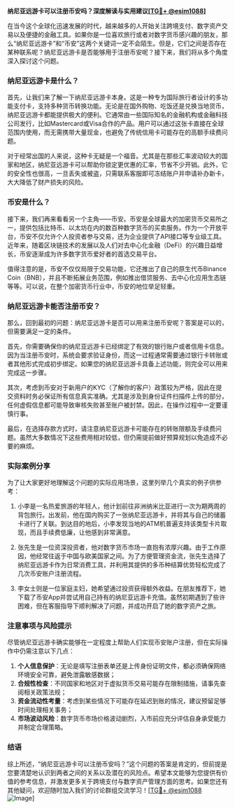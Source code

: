**纳尼亚远游卡可以注册币安吗？深度解读与实用建议[[TG💪+ @esim1088](https://t.me/s/esim1088)]**

在当今这个全球化迅速发展的时代，越来越多的人开始关注跨境支付、数字资产交易以及便捷的金融工具。如果你是一位喜欢旅行或者对数字货币感兴趣的朋友，那么“纳尼亚远游卡”和“币安”这两个关键词一定不会陌生。但是，它们之间是否存在某种联系呢？纳尼亚远游卡是否能够用于注册币安呢？接下来，我们将从多个角度深入探讨这个问题。

### 纳尼亚远游卡是什么？

首先，让我们来了解一下纳尼亚远游卡本身。这是一种专为国际旅行者设计的多功能支付卡，支持多种货币转换功能。无论是在国外购物、吃饭还是兑换当地货币，纳尼亚远游卡都能提供极大的便利。它通常由一些国际知名的金融机构或金融科技公司发行，比如Mastercard或Visa合作的产品。用户可以通过这张卡直接在全球范围内使用，而无需携带大量现金，也避免了传统信用卡可能存在的高额手续费问题。

对于经常出国的人来说，这种卡无疑是一个福音。尤其是在那些汇率波动较大的国家和地区，纳尼亚远游卡可以帮助你锁定更优惠的汇率，节省不少开销。此外，它的安全性也很高，一旦丢失或被盗，只需联系客服即可冻结账户并申请补办新卡，大大降低了财产损失的风险。

### 币安是什么？

接下来，我们再来看看另一个主角——币安。币安是全球最大的加密货币交易所之一，提供包括比特币、以太坊在内的数百种数字货币的买卖服务。作为一个开放平台，币安不仅允许个人投资者参与交易，还为企业提供了API接口等专业级工具。近年来，随着区块链技术的发展以及人们对去中心化金融（DeFi）的兴趣日益增长，币安逐渐成为许多数字货币爱好者的首选交易平台。

值得注意的是，币安不仅仅局限于交易功能，它还推出了自己的原生代币Binance Coin（BNB），并且不断拓展业务范围，例如推出借贷服务、去中心化应用生态链等等。可以说，在整个加密货币行业中，币安的地位举足轻重。

### 纳尼亚远游卡能否注册币安？

那么，回到最初的问题：纳尼亚远游卡是否可以用来注册币安呢？答案是可以的，但需要满足一定的条件。

首先，你需要确保你的纳尼亚远游卡已经绑定了有效的银行账户或者信用卡信息。因为当注册币安时，系统会要求验证身份，而这一过程通常需要通过银行卡转账或者其他形式完成初步绑定。如果您的纳尼亚远游卡具备上述功能，则完全可以用来完成这一步骤。

其次，考虑到币安对于新用户的KYC（了解你的客户）政策较为严格，因此在提交资料时务必保证所有信息真实准确。尤其是涉及到身份证件扫描件上传的部分，任何虚假信息都可能导致审核失败甚至账户被封禁。因此，在操作过程中一定要谨慎行事。

最后，在选择存款方式时，请注意纳尼亚远游卡可能存在的转账限额及手续费问题。虽然大多数情况下这些费用相对较低，但仍需提前做好预算规划以免造成不必要的麻烦。

### 实际案例分享

为了让大家更好地理解这个问题的实际应用场景，这里列举几个真实的例子供参考：

1. 小李是一名热爱旅游的年轻人，他计划前往非洲纳米比亚进行一次为期两周的背包旅行。出发前，他在国内购买了一张纳尼亚远游卡，并将其与自己的储蓄卡进行了关联。到达目的地后，小李发现当地的ATM机普遍支持该类型卡片取现，而且手续费低廉，让他感到非常满意。

2. 张先生是一位资深投资者，他对数字货币市场一直抱有浓厚兴趣。由于工作原因，他经常往返于中国与欧美国家之间。为了方便管理资金流，张先生选择了纳尼亚远游卡作为日常消费工具，并利用其提供的多币种结算优势轻松完成了几次币安账户注册流程。

3. 李女士则是一位家庭主妇，她希望通过投资获得额外收益。在朋友推荐下，她下载了币安App并尝试用自己持有的纳尼亚远游卡充值。虽然初期遇到了些许困难，但在客服指导下顺利解决了问题，并成功开启了她的数字资产之旅。

### 注意事项与风险提示

尽管纳尼亚远游卡确实能够在一定程度上帮助人们实现币安账户注册，但在实际操作中仍需注意以下几点：

1. **个人信息保护**：无论是填写注册表单还是上传身份证明文件，都必须确保网络环境安全可靠，避免泄露敏感数据；
2. **合规性检查**：不同国家和地区对于虚拟货币交易可能存在限制措施，请事先查阅相关政策法规；
3. **资金流动性考量**：考虑到某些情况下可能存在延迟到账的情况，建议预留足够时间处理相关事务；
4. **市场波动风险**：数字货币市场价格波动剧烈，入市前应充分评估自身承受能力并制定合理策略。

### 结语

综上所述，“纳尼亚远游卡可以注册币安吗？”这个问题的答案是肯定的，但前提是您要清楚地认识到两者之间的关系以及潜在的风险点。希望本文能够为您提供有价值的参考信息，并激发更多关于跨境支付与数字资产管理方面的思考。如果您还有其他疑问，欢迎随时加入我们的讨论群组交流学习！[[TG💪+ @esim1088](https://t.me/s/esim1088) ![Image](https://i.postimg.cc/4NQfJmqS/Snipaste-2025-05-13-00-14-12.png)]